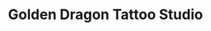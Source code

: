 ---
title: "Golden Dragon Tattoo Studio"
url: /chester/golden-dragon-tattoo-studio/
shop: tattoo
---